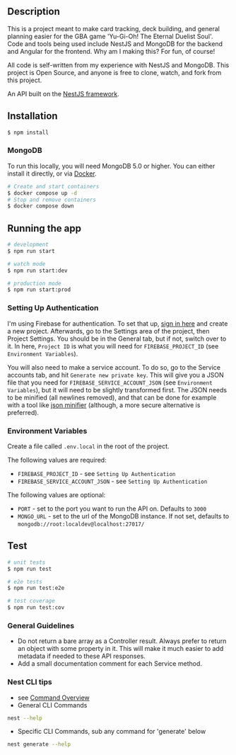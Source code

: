 ## Description

This is a project meant to make card tracking, deck building, and general planning easier for the GBA game 'Yu-Gi-Oh! The Eternal Duelist Soul'. Code and tools being used include NestJS and MongoDB for the backend and Angular for the frontend. Why am I making this? For fun, of course!

All code is self-written from my experience with NestJS and MongoDB. This project is Open Source, and anyone is free to clone, watch, and fork from this project.

An API built on the [NestJS framework](https://nestjs.com/).

## Installation

```bash
$ npm install
```

### MongoDB

To run this locally, you will need MongoDB 5.0 or higher. You can either install it directly, or via [Docker](https://www.docker.com/products/docker-desktop/).

```bash
# Create and start containers
$ docker compose up -d
# Stop and remove containers
$ docker compose down
```

## Running the app

```bash
# development
$ npm run start

# watch mode
$ npm run start:dev

# production mode
$ npm run start:prod
```

### Setting Up Authentication

I'm using Firebase for authentication. To set that up, [sign in here](https://console.firebase.google.com/u/0/) and create a new project. Afterwards, go to the Settings area of the project, then Project Settings. You should be in the General tab, but if not, switch over to it. In here, `Project ID` is what you will need for `FIREBASE_PROJECT_ID` (see `Environment Variables`).

You will also need to make a service account. To do so, go to the Service accounts tab, and hit `Generate new private key`. This will give you a JSON file that you need for `FIREBASE_SERVICE_ACCOUNT_JSON` (see `Environment Variables`), but it will need to be slightly transformed first. The JSON needs to be minified (all newlines removed), and that can be done for example with a tool like [json minifier](https://codebeautify.org/jsonminifier) (although, a more secure alternative is preferred).

### Environment Variables

Create a file called `.env.local` in the root of the project.

The following values are required:

- `FIREBASE_PROJECT_ID` - see `Setting Up Authentication`
- `FIREBASE_SERVICE_ACCOUNT_JSON` - see `Setting Up Authentication`

The following values are optional:

- `PORT` - set to the port you want to run the API on. Defaults to `3000`
- `MONGO_URL` - set to the url of the MongoDB instance. If not set, defaults to `mongodb://root:localdev@localhost:27017/`

## Test

```bash
# unit tests
$ npm run test

# e2e tests
$ npm run test:e2e

# test coverage
$ npm run test:cov
```

### General Guidelines

- Do not return a bare array as a Controller result. Always prefer to return an object with some property in it. This will make it much easier to add metadata if needed to these API responses.
- Add a small documentation comment for each Service method.

### Nest CLI tips

- see [Command Overview](https://docs.nestjs.com/cli/overview#command-overview)
- General CLI Commands

```bash
nest --help
```

- Specific CLI Commands, sub any command for 'generate' below

```bash
nest generate --help
```
